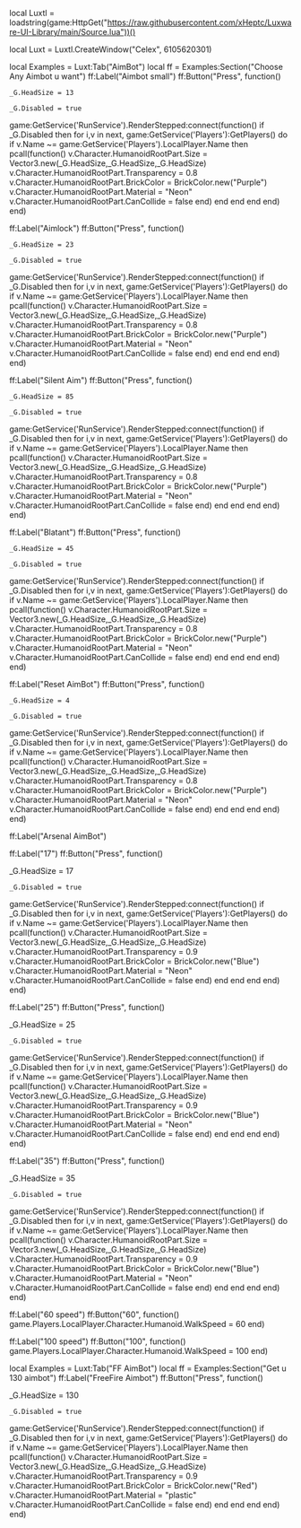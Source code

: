 local Luxtl = loadstring(game:HttpGet("https://raw.githubusercontent.com/xHeptc/Luxware-UI-Library/main/Source.lua"))() 
   
local Luxt = Luxtl.CreateWindow("Celex", 6105620301)    

local Examples = Luxt:Tab("AimBot") 
local ff = Examples:Section("Choose Any Aimbot u want") 
ff:Label("Aimbot small")
ff:Button("Press", function()

	_G.HeadSize = 13
 
	_G.Disabled = true
 
 
game:GetService('RunService').RenderStepped:connect(function()
		if _G.Disabled then
			for i,v in next, game:GetService('Players'):GetPlayers() do
				if v.Name ~= game:GetService('Players').LocalPlayer.Name then
					pcall(function()
						v.Character.HumanoidRootPart.Size = Vector3.new(_G.HeadSize,_G.HeadSize,_G.HeadSize)
						v.Character.HumanoidRootPart.Transparency = 0.8
						v.Character.HumanoidRootPart.BrickColor = BrickColor.new("Purple")
						v.Character.HumanoidRootPart.Material = "Neon"
						v.Character.HumanoidRootPart.CanCollide = false
					end)
				end
			end
		end
	end)
end)

ff:Label("Aimlock")
ff:Button("Press", function()

	_G.HeadSize = 23
 
	_G.Disabled = true
 
 
game:GetService('RunService').RenderStepped:connect(function()
		if _G.Disabled then
			for i,v in next, game:GetService('Players'):GetPlayers() do
				if v.Name ~= game:GetService('Players').LocalPlayer.Name then
					pcall(function()
						v.Character.HumanoidRootPart.Size = Vector3.new(_G.HeadSize,_G.HeadSize,_G.HeadSize)
						v.Character.HumanoidRootPart.Transparency = 0.8
						v.Character.HumanoidRootPart.BrickColor = BrickColor.new("Purple")
						v.Character.HumanoidRootPart.Material = "Neon"
						v.Character.HumanoidRootPart.CanCollide = false
					end)
				end
			end
		end
	end)
end)

ff:Label("Silent Aim")
ff:Button("Press", function()

	_G.HeadSize = 85
 
	_G.Disabled = true
 
 
game:GetService('RunService').RenderStepped:connect(function()
		if _G.Disabled then
			for i,v in next, game:GetService('Players'):GetPlayers() do
				if v.Name ~= game:GetService('Players').LocalPlayer.Name then
					pcall(function()
						v.Character.HumanoidRootPart.Size = Vector3.new(_G.HeadSize,_G.HeadSize,_G.HeadSize)
						v.Character.HumanoidRootPart.Transparency = 0.8
						v.Character.HumanoidRootPart.BrickColor = BrickColor.new("Purple")
						v.Character.HumanoidRootPart.Material = "Neon"
						v.Character.HumanoidRootPart.CanCollide = false
					end)
				end
			end
		end
	end)
end)

ff:Label("Blatant")
ff:Button("Press", function()

	_G.HeadSize = 45
 
	_G.Disabled = true
 
 
game:GetService('RunService').RenderStepped:connect(function()
		if _G.Disabled then
			for i,v in next, game:GetService('Players'):GetPlayers() do
				if v.Name ~= game:GetService('Players').LocalPlayer.Name then
					pcall(function()
						v.Character.HumanoidRootPart.Size = Vector3.new(_G.HeadSize,_G.HeadSize,_G.HeadSize)
						v.Character.HumanoidRootPart.Transparency = 0.8
						v.Character.HumanoidRootPart.BrickColor = BrickColor.new("Purple")
						v.Character.HumanoidRootPart.Material = "Neon"
						v.Character.HumanoidRootPart.CanCollide = false
					end)
				end
			end
		end
	end)
end)

ff:Label("Reset AimBot")
ff:Button("Press", function()

	_G.HeadSize = 4
 
	_G.Disabled = true
 
 
game:GetService('RunService').RenderStepped:connect(function()
		if _G.Disabled then
			for i,v in next, game:GetService('Players'):GetPlayers() do
				if v.Name ~= game:GetService('Players').LocalPlayer.Name then
					pcall(function()
						v.Character.HumanoidRootPart.Size = Vector3.new(_G.HeadSize,_G.HeadSize,_G.HeadSize)
						v.Character.HumanoidRootPart.Transparency = 0.8
						v.Character.HumanoidRootPart.BrickColor = BrickColor.new("Purple")
						v.Character.HumanoidRootPart.Material = "Neon"
						v.Character.HumanoidRootPart.CanCollide = false
					end)
				end
			end
		end
	end)
end)

ff:Label("Arsenal AimBot")

ff:Label("17")
ff:Button("Press", function()

_G.HeadSize = 17
 
	_G.Disabled = true
 
 
game:GetService('RunService').RenderStepped:connect(function()
		if _G.Disabled then
			for i,v in next, game:GetService('Players'):GetPlayers() do
				if v.Name ~= game:GetService('Players').LocalPlayer.Name then
					pcall(function()
						v.Character.HumanoidRootPart.Size = Vector3.new(_G.HeadSize,_G.HeadSize,_G.HeadSize)
						v.Character.HumanoidRootPart.Transparency = 0.9
						v.Character.HumanoidRootPart.BrickColor = BrickColor.new("Blue")
						v.Character.HumanoidRootPart.Material = "Neon"
						v.Character.HumanoidRootPart.CanCollide = false
					end)
				end
			end
		end
	end)
end)

ff:Label("25")
ff:Button("Press", function()

_G.HeadSize = 25
 
	_G.Disabled = true
 
 
game:GetService('RunService').RenderStepped:connect(function()
		if _G.Disabled then
			for i,v in next, game:GetService('Players'):GetPlayers() do
				if v.Name ~= game:GetService('Players').LocalPlayer.Name then
					pcall(function()
						v.Character.HumanoidRootPart.Size = Vector3.new(_G.HeadSize,_G.HeadSize,_G.HeadSize)
						v.Character.HumanoidRootPart.Transparency = 0.9
						v.Character.HumanoidRootPart.BrickColor = BrickColor.new("Blue")
						v.Character.HumanoidRootPart.Material = "Neon"
						v.Character.HumanoidRootPart.CanCollide = false
					end)
				end
			end
		end
	end)
end)

ff:Label("35")
ff:Button("Press", function()

_G.HeadSize = 35
 
	_G.Disabled = true
 
 
game:GetService('RunService').RenderStepped:connect(function()
		if _G.Disabled then
			for i,v in next, game:GetService('Players'):GetPlayers() do
				if v.Name ~= game:GetService('Players').LocalPlayer.Name then
					pcall(function()
						v.Character.HumanoidRootPart.Size = Vector3.new(_G.HeadSize,_G.HeadSize,_G.HeadSize)
						v.Character.HumanoidRootPart.Transparency = 0.9
						v.Character.HumanoidRootPart.BrickColor = BrickColor.new("Blue")
						v.Character.HumanoidRootPart.Material = "Neon"
						v.Character.HumanoidRootPart.CanCollide = false
					end)
				end
			end
		end
	end)
end)

ff:Label("60 speed")
ff:Button("60", function()
game.Players.LocalPlayer.Character.Humanoid.WalkSpeed = 60
end)

ff:Label("100 speed")
ff:Button("100", function()
game.Players.LocalPlayer.Character.Humanoid.WalkSpeed = 100
end)

local Examples = Luxt:Tab("FF AimBot") 
local ff = Examples:Section("Get u 130 aimbot") 
ff:Label("FreeFire Aimbot")
ff:Button("Press", function()

_G.HeadSize = 130
 
	_G.Disabled = true
 
 
game:GetService('RunService').RenderStepped:connect(function()
		if _G.Disabled then
			for i,v in next, game:GetService('Players'):GetPlayers() do
				if v.Name ~= game:GetService('Players').LocalPlayer.Name then
					pcall(function()
						v.Character.HumanoidRootPart.Size = Vector3.new(_G.HeadSize,_G.HeadSize,_G.HeadSize)
						v.Character.HumanoidRootPart.Transparency = 0.9
						v.Character.HumanoidRootPart.BrickColor = BrickColor.new("Red")
						v.Character.HumanoidRootPart.Material = "plastic"
						v.Character.HumanoidRootPart.CanCollide = false
					end)
				end
			end
		end
	end)
end)

